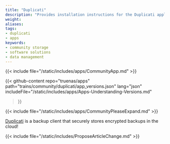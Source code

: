 ```yaml
---
title: "Duplicati"
description: "Provides installation instructions for the Duplicati application in TrueNAS."
weight: 
aliases:
tags:
- duplicati
- apps
keywords:
- community storage
- software solutions
- data management
---
```


{{< include file="/static/includes/apps/CommunityApp.md" >}}

{{< github-content 
    repo="truenas/apps"
    path="trains/community/duplicati/app_versions.json"
    lang="json"
	includeFile="/static/includes/apps/Apps-Understanding-Versions.md"
>}}

{{< include file="/static/includes/apps/CommunityPleaseExpand.md" >}}

<a href="https://duplicati.com">Duplicati</a> is a backup client that securely stores encrypted backups in the cloud!

{{< include file="/static/includes/ProposeArticleChange.md" >}}
